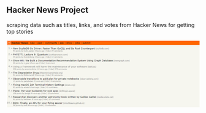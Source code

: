 ## Hacker News Project
scraping data such as titles, links,  and votes from Hacker News for getting top stories

<a href="https://news.ycombinator.com/">
<p align="center">
  <img src="https://github.com/zaheerniazipk/Web-Scraping-Projects/blob/main/Hacker_News/Cover.png">
</p>
</a>

